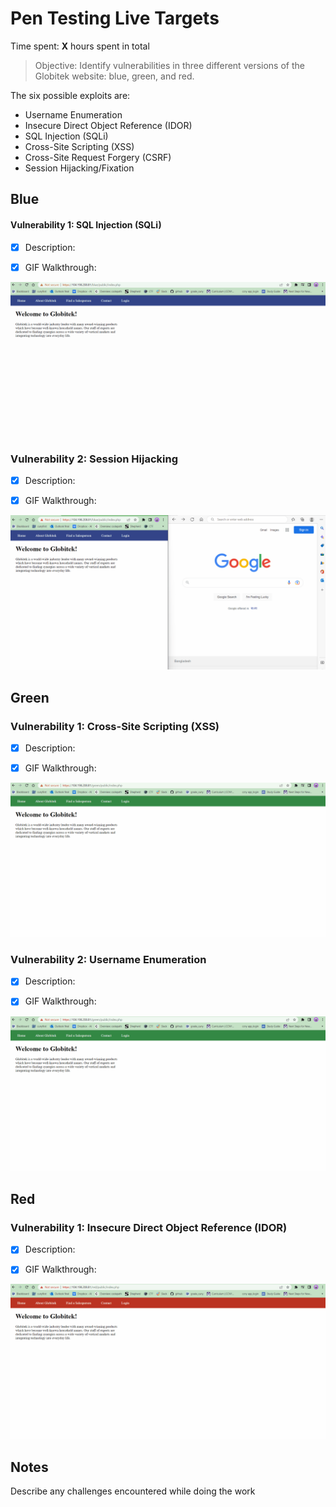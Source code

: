 # Pen Testing Live Targets

Time spent: **X** hours spent in total

> Objective: Identify vulnerabilities in three different versions of the Globitek website: blue, green, and red.

The six possible exploits are:

* Username Enumeration
* Insecure Direct Object Reference (IDOR)
* SQL Injection (SQLi)
* Cross-Site Scripting (XSS)
* Cross-Site Request Forgery (CSRF)
* Session Hijacking/Fixation



## Blue

#### Vulnerability 1: SQL Injection (SQLi)

- [x] Description:

- [x] GIF Walkthrough:
<img src="blue_SQLI_vulnerability.gif">


### Vulnerability 2: Session Hijacking

- [x] Description:

- [x] GIF Walkthrough:
<img src="blue_SessionHijacking_vulnerability.gif">


## Green

### Vulnerability 1: Cross-Site Scripting (XSS)

- [x] Description:

- [x] GIF Walkthrough:
<img src="green_XSS_vulnerability.gif">


### Vulnerability 2: Username Enumeration

- [x] Description:

- [x] GIF Walkthrough:
<img src="green_UsernameEnumeration_vulnerability.gif">


## Red

### Vulnerability 1: Insecure Direct Object Reference (IDOR)

- [x] Description:

- [x] GIF Walkthrough:
<img src="red_IDOR_vulnerability.gif">


## Notes

Describe any challenges encountered while doing the work
